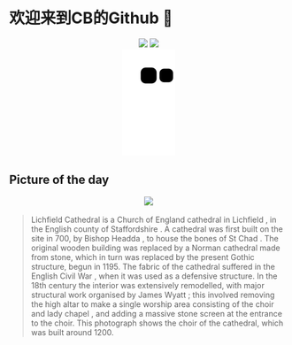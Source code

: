 
# 欢迎来到CB的Github 👋

<div align="center">
  <img height="137px" src="https://github-readme-stats.vercel.app/api?username=SuperCB&show_icons=true&theme=radical" />
  <img height="137px" src="https://github-readme-stats.vercel.app/api/top-langs/?username=SuperCB&hide_title=true&hide_border=true&layout=compact&langs_count=6&text_color=000&icon_color=fff" />
</div>


<div align="center">
    <img src="./contribution-snake/github-contribution-grid-snake.svg" />
</div>



## Picture of the day
<div align="center">
  <img width=400px src="https://upload.wikimedia.org/wikipedia/commons/thumb/e/e2/Lichfield_Cathedral_Choir_1%2C_Staffordshire%2C_UK_-_Diliff.jpg/900px-Lichfield_Cathedral_Choir_1%2C_Staffordshire%2C_UK_-_Diliff.jpg" />
</div>

>Lichfield Cathedral  is a  Church of England  cathedral in  Lichfield , in the English county of  Staffordshire . A cathedral was first built on the site in 700, by Bishop  Headda , to house the bones of  St Chad . The original wooden building was replaced by a  Norman  cathedral made from stone, which in turn was replaced by the present  Gothic  structure, begun in 1195. The fabric of the cathedral suffered in the  English Civil War , when it was used as a defensive structure. In the 18th century the interior was extensively remodelled, with major structural work organised by  James Wyatt ; this involved removing the high altar to make a single worship area consisting of the  choir  and  lady chapel , and adding a massive stone screen at the entrance to the choir. This photograph shows the choir of the cathedral, which was built around 1200.


